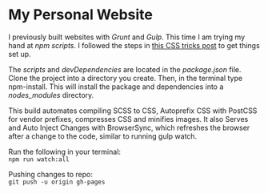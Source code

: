 
# My Personal Website

I previously built websites with *Grunt* and *Gulp*. This time I am trying my hand at *npm scripts*. I followed the steps in [this CSS tricks post](https://css-tricks.com/why-npm-scripts/)  to get things set up. 

The *scripts* and *devDependencies*  are located in the *package.json* file. Clone the project into a directory you create. Then, in the terminal type npm-install. This will install the package and dependencies into a *nodes_modules* directory. 

This build automates compiling SCSS to CSS, Autoprefix CSS with PostCSS for vendor prefixes, compresses CSS and minifies images. It also Serves and Auto Inject Changes with BrowserSync, which refreshes the browser after a change to the code, similar to running gulp watch.

Run the following in your terminal:  
```npm run watch:all```

Pushing changes to repo:  
```git push -u origin gh-pages```
